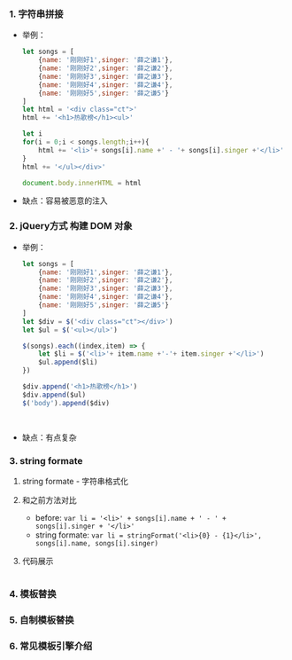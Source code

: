 ### 1. 字符串拼接

- 举例：

    ```javascript
    let songs = [
        {name: '刚刚好1',singer: '薛之谦1'},
        {name: '刚刚好2',singer: '薛之谦2'},
        {name: '刚刚好3',singer: '薛之谦3'},
        {name: '刚刚好4',singer: '薛之谦4'},
        {name: '刚刚好5',singer: '薛之谦5'}
    ]
    let html = '<div class="ct">'
    html += '<h1>热歌榜</h1><ul>'

    let i
    for(i = 0;i < songs.length;i++){
        html += '<li>'+ songs[i].name +' - '+ songs[i].singer +'</li>'
    }
    html += '</ul></div>'

    document.body.innerHTML = html
    ```
- 缺点：容易被恶意的注入

### 2. jQuery方式 构建 DOM 对象
- 举例：

    ```javascript
    let songs = [
        {name: '刚刚好1',singer: '薛之谦1'},
        {name: '刚刚好2',singer: '薛之谦2'},
        {name: '刚刚好3',singer: '薛之谦3'},
        {name: '刚刚好4',singer: '薛之谦4'},
        {name: '刚刚好5',singer: '薛之谦5'}
    ]
    let $div = $('<div class="ct"></div>')
    let $ul = $('<ul></ul>')

    $(songs).each((index,item) => {
        let $li = $('<li>'+ item.name +'-'+ item.singer +'</li>')
        $ul.append($li)
    })

    $div.append('<h1>热歌榜</h1>')
    $div.append($ul)
    $('body').append($div)

       
    ```
    
- 缺点：有点复杂

### 3. string formate
1. string formate - 字符串格式化
2. 和之前方法对比
    - before: `var li = '<li>' + songs[i].name + ' - ' + songs[i].singer + '</li>'`
    - string formate: `var li = stringFormat('<li>{0} - {1}</li>', songs[i].name, songs[i].singer)`
3. 代码展示

    ```javascript
    
    ```

### 4. 模板替换
### 5. 自制模板替换
### 6. 常见模板引擎介绍 



